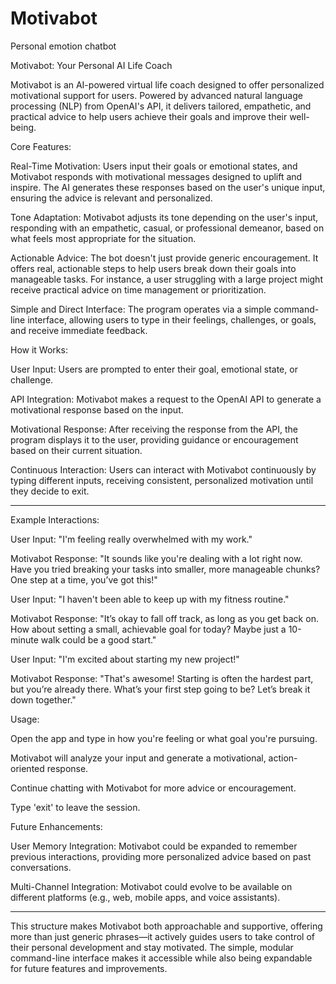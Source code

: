 # Motivabot
Personal emotion chatbot 

Motivabot: Your Personal AI Life Coach

Motivabot is an AI-powered virtual life coach designed to offer personalized motivational support for users. Powered by advanced natural language processing (NLP) from OpenAI's API, it delivers tailored, empathetic, and practical advice to help users achieve their goals and improve their well-being.

Core Features:

Real-Time Motivation: Users input their goals or emotional states, and Motivabot responds with motivational messages designed to uplift and inspire. The AI generates these responses based on the user's unique input, ensuring the advice is relevant and personalized.

Tone Adaptation: Motivabot adjusts its tone depending on the user's input, responding with an empathetic, casual, or professional demeanor, based on what feels most appropriate for the situation.

Actionable Advice: The bot doesn't just provide generic encouragement. It offers real, actionable steps to help users break down their goals into manageable tasks. For instance, a user struggling with a large project might receive practical advice on time management or prioritization.

Simple and Direct Interface: The program operates via a simple command-line interface, allowing users to type in their feelings, challenges, or goals, and receive immediate feedback.


How it Works:

User Input: Users are prompted to enter their goal, emotional state, or challenge.

API Integration: Motivabot makes a request to the OpenAI API to generate a motivational response based on the input.

Motivational Response: After receiving the response from the API, the program displays it to the user, providing guidance or encouragement based on their current situation.

Continuous Interaction: Users can interact with Motivabot continuously by typing different inputs, receiving consistent, personalized motivation until they decide to exit.



---

Example Interactions:

User Input: "I'm feeling really overwhelmed with my work."

Motivabot Response: "It sounds like you're dealing with a lot right now. Have you tried breaking your tasks into smaller, more manageable chunks? One step at a time, you’ve got this!"

User Input: "I haven't been able to keep up with my fitness routine."

Motivabot Response: "It’s okay to fall off track, as long as you get back on. How about setting a small, achievable goal for today? Maybe just a 10-minute walk could be a good start."

User Input: "I'm excited about starting my new project!"

Motivabot Response: "That's awesome! Starting is often the hardest part, but you’re already there. What’s your first step going to be? Let’s break it down together."


Usage:

Open the app and type in how you're feeling or what goal you're pursuing.

Motivabot will analyze your input and generate a motivational, action-oriented response.

Continue chatting with Motivabot for more advice or encouragement.

Type 'exit' to leave the session.


Future Enhancements:

User Memory Integration: Motivabot could be expanded to remember previous interactions, providing more personalized advice based on past conversations.

Multi-Channel Integration: Motivabot could evolve to be available on different platforms (e.g., web, mobile apps, and voice assistants).



---

This structure makes Motivabot both approachable and supportive, offering more than just generic phrases—it actively guides users to take control of their personal development and stay motivated. The simple, modular command-line interface makes it accessible while also being expandable for future features and improvements.

